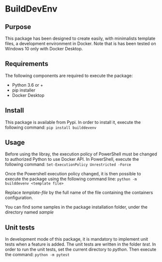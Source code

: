 
# BuildDevEnv

## Purpose
This package has been designed to create easily, with minimalists template files, a development environment in Docker.
Note that is has been tested on Windows 10 only with Docker Desktop.

## Requirements
The following components are required to execute the package:
- Python 3.6 or +
- pip installer
- Docker Desktop

## Install
This package is available from Pypi. In order to install it, execute the following command:
`pip install builddevenv`

## Usage
Before using the libray, the execution policy of PowerShell must be changed to authorized Python to use Docker API. In PowerShell, execute the following command:
`Set-ExecutionPolicy Unrestricted -Force`

Once the Powershell execution policy changed, it is then possible to execute the package using the following command line:
`python -m builddevenv <template file>`

Replace *template-file* by the full name of the file containing the containers configuration.

You can find some samples in the package installation folder, under the directory named *sample*

## Unit tests
In development mode of this package, it is mandatory to implement unit tests when a feature is added.
The unit tests are written in the folder *test*.
In order to run the unit tests, set the current directory to *python*. Then execute the command:
`python -m pytest`
